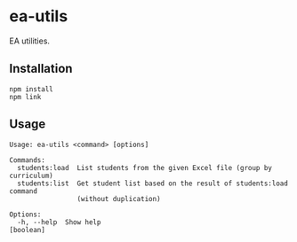 # ea-utils
EA utilities.

## Installation
    npm install
    npm link

## Usage
    Usage: ea-utils <command> [options]
    
    Commands:
      students:load  List students from the given Excel file (group by curriculum)
      students:list  Get student list based on the result of students:load command
                     (without duplication)
    
    Options:
      -h, --help  Show help                                                [boolean]
